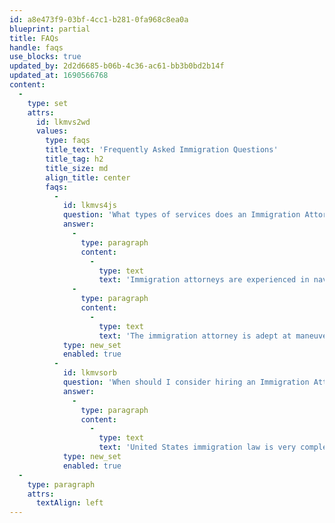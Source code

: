 ```yaml
---
id: a8e473f9-03bf-4cc1-b281-0fa968c8ea0a
blueprint: partial
title: FAQs
handle: faqs
use_blocks: true
updated_by: 2d2d6685-b06b-4c36-ac61-bb3b0bd2b14f
updated_at: 1690566768
content:
  -
    type: set
    attrs:
      id: lkmvs2wd
      values:
        type: faqs
        title_text: 'Frequently Asked Immigration Questions'
        title_tag: h2
        title_size: md
        align_title: center
        faqs:
          -
            id: lkmvs4js
            question: 'What types of services does an Immigration Attorney offer?'
            answer:
              -
                type: paragraph
                content:
                  -
                    type: text
                    text: 'Immigration attorneys are experienced in navigating through the rules and regulations of United States immigration law including the ever-changing immigration policies associated with a changing political climate. An immigration attorney can guide a citizen of another country through the difficult process of obtaining a visa to travel and live in the United States for a brief period of time for a particular purpose such as business, or study, or for the purpose of permanent relocation.'
              -
                type: paragraph
                content:
                  -
                    type: text
                    text: 'The immigration attorney is adept at maneuvering through the system of relocation through a family member or through employment and even asylum. Another particularly important service that an immigration attorney can provide is representation and advocating for the citizen of another country who is detained by a United States immigration officer or is placed in deportation proceedings.'
            type: new_set
            enabled: true
          -
            id: lkmvsorb
            question: 'When should I consider hiring an Immigration Attorney?'
            answer:
              -
                type: paragraph
                content:
                  -
                    type: text
                    text: 'United States immigration law is very complex and difficult to navigate. A non-citizen desiring to relocate temporarily or permanently to the United States, be it for marriage, asylum, work or for any other reason, should contact an immigration attorney before starting the application processes. A non-citizen in the United States who has been detained or placed in deportation proceedings or who has been previously deported and desires to re-enter the United States, should contact an immigration attorney immediately. In short, a non-citizen wishing to apply for any United States immigration benefit should first consult with an immigration attorney!'
            type: new_set
            enabled: true
  -
    type: paragraph
    attrs:
      textAlign: left
---
```

